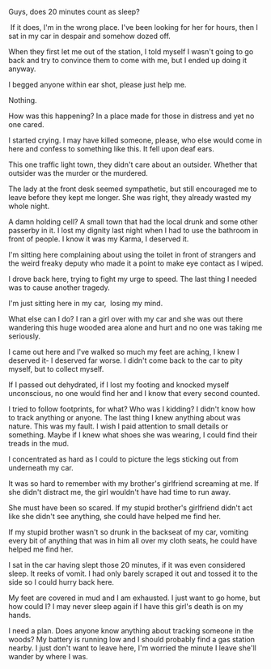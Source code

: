 Guys, does 20 minutes count as sleep? 


 If it does, I'm in the wrong place. I've been looking for her for hours, then I sat in my car in despair and somehow dozed off.



When they first let me out of the station, I told myself I wasn't going to go back and try to convince them to come with me, but I ended up doing it anyway. 


I begged anyone within ear shot, please just help me. 



Nothing. 



How was this happening? In a place made for those in distress and yet no one cared. 


I started crying. I may have killed someone, please, who else would come in here and confess to something like this. It fell upon deaf ears. 



This one traffic light town, they didn't care about an outsider. Whether that outsider was the murder or the murdered.



The lady at the front desk seemed sympathetic, but still encouraged me to leave before they kept me longer. She was right, they already wasted my whole night. 



A damn holding cell? A small town that had the local drunk and some other passerby in it. I lost my dignity last night when I had to use the bathroom in front of people. I know it was my Karma, I deserved it. 


I'm sitting here complaining about using the toilet in front of strangers and the weird freaky deputy who made it a point to make eye contact as I wiped.



I drove back here, trying to fight my urge to speed. The last thing I needed was to cause another tragedy. 



I'm just sitting here in my car,  losing my mind. 

What else can I do? I ran a girl over with my car and she was out there wandering this huge wooded area alone and hurt and no one was taking me seriously. 


I came out here and I've walked so much my feet are aching, I knew I deserved it- I deserved far worse. I didn't come back to the car to pity myself, but to collect myself. 



If I passed out dehydrated, if I lost my footing and knocked myself unconscious, no one would find her and I know that every second counted.



I tried to follow footprints, for what? Who was I kidding? I didn't know how to track anything or anyone. The last thing I knew anything about was nature. This was my fault. I wish I paid attention to small details or something. Maybe if I knew what shoes she was wearing, I could find their treads in the mud.



I concentrated as hard as I could to picture the legs sticking out from underneath my car. 

It was so hard to remember with my brother's girlfriend screaming at me. If she didn't distract me, the girl wouldn't have had time to run away. 



She must have been so scared. If my stupid brother's girlfriend didn't act like she didn't see anything, she could have helped me find her. 



If my stupid brother wasn't so drunk in the backseat of my car, vomiting every bit of anything that was in him all over my cloth seats, he could have helped me find her. 



I sat in the car having slept those 20 minutes, if it was even considered sleep. It reeks of vomit. I had only barely scraped it out and tossed it to the side so I could hurry back here. 



My feet are covered in mud and I am exhausted. I just want to go home, but how could I? I may never sleep again if I have this girl's death is on my hands. 



I need a plan. Does anyone know anything about tracking someone in the woods? My battery is running low and I should probably find a gas station nearby. I just don't want to leave here, I'm worried the minute I leave she'll wander by where I was.
